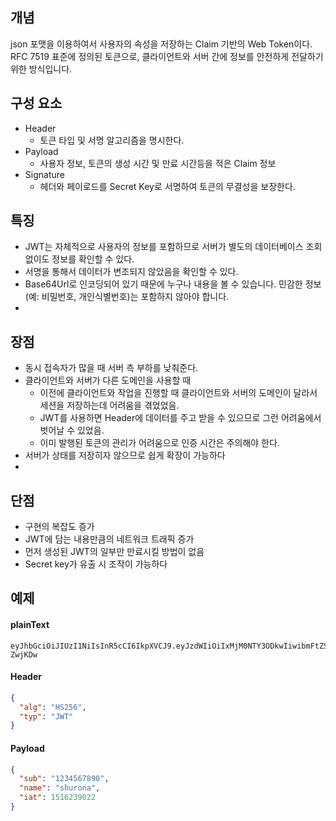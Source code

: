 ## 개념
json 포맷을 이용하여서 사용자의 속성을 저장하는 Claim 기반의 Web Token이다.
RFC 7519 표준에 정의된 토큰으로, 클라이언트와 서버 간에 정보를 안전하게 전달하기 위한 방식입니다.

## 구성 요소
- Header
	- 토큰 타입 및 서명 알고리즘을 명시한다.
- Payload
	- 사용자 정보, 토큰의 생성 시간 및 만료 시간등을 적은 Claim 정보
- Signature
	- 헤더와 페이로드를 Secret Key로 서명하여 토큰의 무결성을 보장한다.

## 특징
- JWT는 자체적으로 사용자의 정보를 포함하므로 서버가 별도의 데이터베이스 조회 없이도 정보를 확인할 수 있다.
- 서명을 통해서 데이터가 변조되지 않았음을 확인할 수 있다.
- Base64Url로 인코딩되어 있기 때문에 누구나 내용을 볼 수 있습니다. 민감한 정보(예: 비밀번호, 개인식별번호)는 포함하지 않아야 합니다.
- 
## 장점
- 동시 접속자가 많을 때 서버 측 부하를 낮춰준다.
- 클라이언트와 서버가 다른 도메인을 사용할 때
    - 이전에 클라이언트와 작업을 진행할 때 클라이언트와 서버의 도메인이 달라서 세션을 저장하는데 어려움을 겪었었음. 
    - JWT를 사용하면 Header에 데이터를 주고 받을 수 있으므로 그런 어려움에서 벗어날 수 있었음.
    - 이미 발행된 토큰의 관리가 어려움으로 인증 시간은 주의해야 한다.
- 서버가 상태를 저장히자 않으므로 쉽게 확장이 가능하다
- 
## 단점
- 구현의 복잡도 증가
- JWT에 담는 내용만큼의 네트워크 트래픽 증가
- 먼저 생성된 JWT의 일부만 만료시킬 방법이 없음
- Secret key가 유출 시 조작이 가능하다

## 예제
#### plainText
``` text
eyJhbGciOiJIUzI1NiIsInR5cCI6IkpXVCJ9.eyJzdWIiOiIxMjM0NTY3ODkwIiwibmFtZSI6InNodXJvbmEiLCJpYXQiOjE1MTYyMzkwMjJ9.AHwLx7IdKbPjlql0SpT0k5DR8kNZ7W48H2_d-ZwjKDw
```
#### Header
```Json
{
  "alg": "HS256",
  "typ": "JWT"
}
```
#### Payload
```Json
{
  "sub": "1234567890",
  "name": "shurona",
  "iat": 1516239022
}
```
